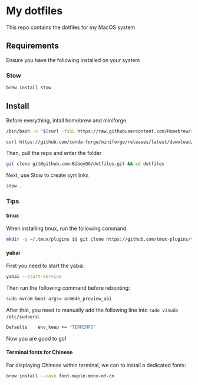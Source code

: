 # My dotfiles

This repo contains the dotfiles for my MacOS system

## Requirements

Ensure you have the following installed on your system

### Stow 

```bash
brew install stow
```

## Install

Before everything, intall homebrew and miniforge.

```bash
/bin/bash -c "$(curl -fsSL https://raw.githubusercontent.com/Homebrew/install/HEAD/install.sh)"
```

```bash
curl https://github.com/conda-forge/miniforge/releases/latest/download/Miniforge3-MacOSX-arm64.sh | sh
```

Then, pull the repo and enter the folder

```bash
git clone git@github.com:BiboyQG/dotfiles.git && cd dotfiles
```

Next, use Stow to create symlinks

```bash
stow .
```

### Tips

#### tmux

When installing tmux, run the following command:

```bash
mkdir -p ~/.tmux/plugins $$ git clone https://github.com/tmux-plugins/tpm ~/.tmux/plugins/tpm
```

#### yabai

First you need to start the yabai:

```bash
yabai --start-service
```

Then run the following command before rebooting:

```bash
sudo nvram boot-args=-arm64e_preview_abi
```

After that, you need to manually add the following line into `sudo visudo /etc/sudoers`:

```bash
Defaults	env_keep += "TERMINFO"
```

Now you are good to go!


#### Terminal fonts for Chinese

For displaying Chinese within terminal, we can to install a dedicated fonts:

```bash
brew install --cask font-maple-mono-nf-cn
```
